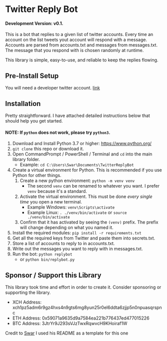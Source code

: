 
# Twitter Reply Bot

#### Development Version: v0.1.

This is a bot that replies to a given list of twitter accounts.
Every time an account on the list tweets yout account will respond with a message.
Accounts are parsed from accounts.txt and messages from messages.txt.
The message that you respond with is chosen randomly at runtime.

This library is simple, easy-to-use, and reliable to keep the replies flowing.

## Pre-Install Setup

You will need a developer twitter account. [link](https://developer.twitter.com/en/apply-for-access)

## Installation

Pretty straightforward. I have attached detailed instructions below that should help you get started. 

#### NOTE: If `python` does not work, please try `python3`.

1. Download and Install Python 3.7 or higher: https://www.python.org/
2. `git clone` this repo or download it.
3. Open CommandPrompt / PowerShell / Terminal and `cd` into the main library folder.
   * Example: `cd C:\Users\Swar\Documents\TwitterReplyBot`
4. Create a virtual environment for Python. This is recommended if you use Python for other things.
	1. Create a new python environment: `python -m venv venv`
	   * The second `venv` can be renamed to whatever you want. I prefer `venv` because it's a standard.
	2. Activate the virtual environment. This must be done *every single time* you open a new terminal.
	   * Example Windows: `venv\Scripts\activate`
	   * Example Linux: `. ./venv/bin/activate` or `source ./venv/bin/activate`
	3. Confirm that it has activated by seeing the `(venv)` prefix. The prefix will change depending on what you named it.
5. Install the required modules: `pip install -r requirements.txt`
6. Get all the required keys from Twitter and paste them into secrets.txt.
7. Store a list of accounts to reply to in accounts.txt.
8. Write out the messages you want to reply with in messages.txt.
9. Run the bot: `python replybot`
   * or `python bin/replybot.py`

## Sponsor / Support this Library

This library took time and effort in order to create it. Consider sponsoring or supporting the library.

* XCH Address: xch1pz5adm6r9gz4hxs4n9gts6mg8yun25r0el6ddta6zjjp5n0npuasqrspnc
* ETH Address: 0x59071a9635d9a7584ea221b776437ed477015226
* BTC Address: 3JtrYr9J293sVJzTwxRqwvcH9KHoiraf1W
 
Credit to [Swar](https://github.com/swar/Swar-Chia-Plot-Manager) I used his README as a template for this one